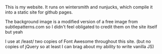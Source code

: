 This is my website. It runs on wintersmith and nunjucks, which compile it into a static site for github pages.

The background image is a modified version of a free image from subtlepatterns.com so I didn't feel obligated to credit them on the site itself but yeah

I use at /least/ two copies of Font Awesome throughout this site. (but no copies of jQuery so at least I can brag about my ability to write vanilla JS)
